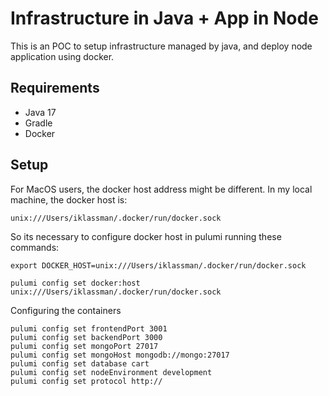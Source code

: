 # Infrastructure in Java + App in Node

This is an POC to setup infrastructure managed by java, and deploy node application using docker.

## Requirements

- Java 17
- Gradle
- Docker

## Setup

For MacOS users, the docker host address might be different. In my local machine, the docker host is:
```
unix:///Users/iklassman/.docker/run/docker.sock
```

So its necessary to configure docker host in pulumi running these commands:
```
export DOCKER_HOST=unix:///Users/iklassman/.docker/run/docker.sock

pulumi config set docker:host unix:///Users/iklassman/.docker/run/docker.sock
```

Configuring the containers
```
pulumi config set frontendPort 3001
pulumi config set backendPort 3000
pulumi config set mongoPort 27017
pulumi config set mongoHost mongodb://mongo:27017
pulumi config set database cart
pulumi config set nodeEnvironment development
pulumi config set protocol http://
```